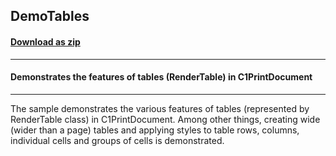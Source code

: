 ## DemoTables
#### [Download as zip](https://grapecity.github.io/DownGit/#/home?url=https://github.com/GrapeCity/ComponentOne-WPF-Samples/tree/master/NET_4.6.2/C1.WPF.PrintDocument/CS/DemoTables)
____
#### Demonstrates the features of tables (RenderTable) in C1PrintDocument
____
The sample demonstrates the various features of tables (represented by
RenderTable class) in C1PrintDocument. Among other things, creating wide
(wider than a page) tables and applying styles to table rows, columns,
individual cells and groups of cells is demonstrated.

